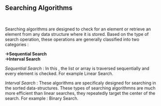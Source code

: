 ## Searching Algorithms
<br> 

Searching algorithms are designed to check for an element or retrieve an element from any data structure where it is stored. Based on the type of search operation, these operations are generally classified into two categories : <br>


**->Sequential Search**<br>
**->Interval Search** 

*Sequential Search* : In this , the list or array is traversed sequentially and every element is checked. For example Linear Search. <br>

*Interval Search* : These algorithms are specificaly designed for searching in the sorted data-structures. These types of searching algorithmns are much more efficient than linear searches, they repeatedly target the center of the search. For example : Binary Search.  


